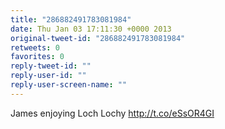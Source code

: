 ```yaml
---
title: "286882491783081984"
date: Thu Jan 03 17:11:30 +0000 2013
original-tweet-id: "286882491783081984"
retweets: 0
favorites: 0
reply-tweet-id: ""
reply-user-id: ""
reply-user-screen-name: ""
---
```

James enjoying Loch Lochy http://t.co/eSsOR4GI
